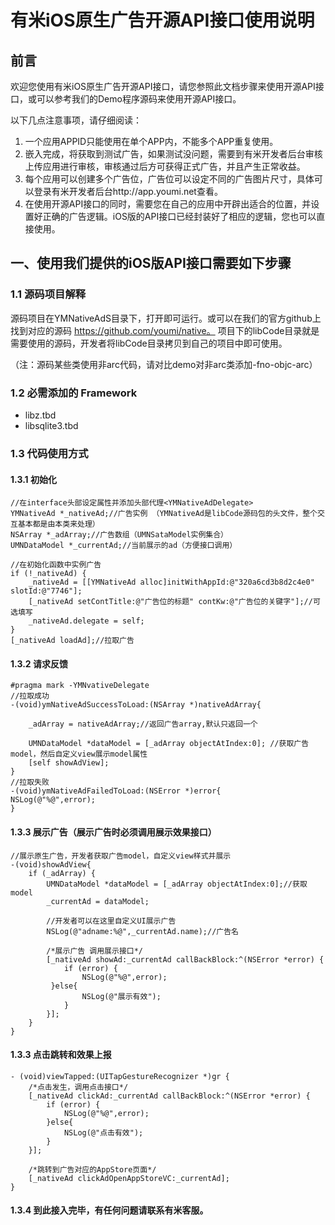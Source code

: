 # 有米iOS原生广告开源API接口使用说明

## 前言

欢迎您使用有米iOS原生广告开源API接口，请您参照此文档步骤来使用开源API接口，或可以参考我们的Demo程序源码来使用开源API接口。

以下几点注意事项，请仔细阅读：

1. 一个应用APPID只能使用在单个APP内，不能多个APP重复使用。
2. 嵌入完成，将获取到测试广告，如果测试没问题，需要到有米开发者后台审核上传应用进行审核，审核通过后方可获得正式广告，并且产生正常收益。
3. 每个应用可以创建多个广告位，广告位可以设定不同的广告图片尺寸，具体可以登录有米开发者后台http://app.youmi.net查看。
4. 在使用开源API接口的同时，需要您在自己的应用中开辟出适合的位置，并设置好正确的广告逻辑。iOS版的API接口已经封装好了相应的逻辑，您也可以直接使用。




## 一、使用我们提供的iOS版API接口需要如下步骤

### 1.1 源码项目解释

源码项目在YMNativeAdS目录下，打开即可运行。或可以在我们的官方github上找到对应的源码 https://github.com/youmi/native。
项目下的libCode目录就是需要使用的源码，开发者将libCode目录拷贝到自己的项目中即可使用。

（注：源码某些类使用非arc代码，请对比demo对非arc类添加-fno-objc-arc）

### 1.2 必需添加的 Framework

* libz.tbd
* libsqlite3.tbd


### 1.3 代码使用方式



#### 1.3.1 初始化

```
//在interface头部设定属性并添加头部代理<YMNativeAdDelegate>
YMNativeAd *_nativeAd;//广告实例 （YMNativeAd是libCode源码包的头文件，整个交互基本都是由本类来处理）
NSArray *_adArray;//广告数组（UMNSataModel实例集合）
UMNDataModel *_currentAd;//当前展示的ad（方便接口调用）

//在初始化函数中实例广告
if (!_nativeAd) {
    _nativeAd = [[YMNativeAd alloc]initWithAppId:@"320a6cd3b8d2c4e0" slotId:@"7746"];
    [_nativeAd setContTitle:@"广告位的标题" contKw:@"广告位的关键字"];//可选填写
    _nativeAd.delegate = self; 
}
[_nativeAd loadAd];//拉取广告
```

#### 1.3.2 请求反馈

```
#pragma mark -YMNvativeDelegate
//拉取成功
-(void)ymNativeAdSuccessToLoad:(NSArray *)nativeAdArray{
 
    _adArray = nativeAdArray;//返回广告array,默认只返回一个
    
    UMNDataModel *dataModel = [_adArray objectAtIndex:0]; //获取广告model，然后自定义view展示model属性
    [self showAdView];
}
//拉取失败
-(void)ymNativeAdFailedToLoad:(NSError *)error{
NSLog(@"%@",error);
} 
```

#### 1.3.3 展示广告（展示广告时必须调用展示效果接口）
```
//展示原生广告，开发者获取广告model，自定义view样式并展示
-(void)showAdView{
    if (_adArray) {
        UMNDataModel *dataModel = [_adArray objectAtIndex:0];//获取model
        _currentAd = dataModel;
		
		//开发者可以在这里自定义UI展示广告
        NSLog(@"adname:%@",_currentAd.name);//广告名

		/*展示广告 调用展示接口*/
		[_nativeAd showAd:_currentAd callBackBlock:^(NSError *error) {
    		if (error) {
        		NSLog(@"%@",error);
   		 }else{
        		NSLog(@"展示有效");
    		}
		}];
	}
}
```

#### 1.3.3 点击跳转和效果上报
```
- (void)viewTapped:(UITapGestureRecognizer *)gr {
    /*点击发生，调用点击接口*/
    [_nativeAd clickAd:_currentAd callBackBlock:^(NSError *error) {
        if (error) {
            NSLog(@"%@",error);
        }else{
            NSLog(@"点击有效");
        }
    }];

    /*跳转到广告对应的AppStore页面*/
    [_nativeAd clickAdOpenAppStoreVC:_currentAd];
}
```

#### 1.3.4 到此接入完毕，有任何问题请联系有米客服。

